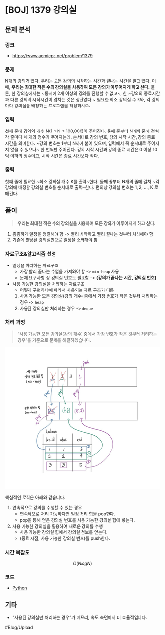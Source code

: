 # [BOJ] 1379 강의실

## 문제 분석

### 링크

- https://www.acmicpc.net/problem/1379

### 문제

N개의 강의가 있다. 우리는 모든 강의의 시작하는 시간과 끝나는 시간을 알고 있다. 이때, **우리는 최대한 적은 수의 강의실을 사용하여 모든 강의가 이루어지게 하고 싶다.**
물론, 한 강의실에서는 ~동시에 2개 이상의 강의를 진행할 수 없고~, 한 ~강의의 종료시간과 다른 강의의 시작시간이 겹치는 것은 상관없다.~ 필요한 최소 강의실 수 K와, 각 강의마다 강의실을 배정하는 프로그램을 작성하시오.

### 입력

첫째 줄에 강의의 개수 N(1 ≤ N ≤ 100,000)이 주어진다. 둘째 줄부터 N개의 줄에 걸쳐 각 줄마다 세 개의 정수가 주어지는데, 순서대로 강의 번호, 강의 시작 시간, 강의 종료 시간을 의미한다. ~강의 번호는 1부터 N까지 붙어 있으며, 입력에서 꼭 순서대로 주어지지 않을 수 있으나~ 한 번씩만 주어진다. 강의 시작 시간과 강의 종료 시간은 0 이상 10억 이하의 정수이고, 시작 시간은 종료 시간보다 작다.

### 출력

첫째 줄에 필요한 ~최소 강의실 개수 K를 출력~한다. 둘째 줄부터 N개의 줄에 걸쳐 ~각 강의에 배정할 강의실 번호를 순서대로 출력~한다. 편의상 강의실 번호는 1, 2, ..., K 로 매긴다.

## 풀이

> **우리는 최대한 적은 수의 강의실을 사용하여 모든 강의가 이루어지게 하고 싶다.**

1. 촘촘하게 일정을 정렬해야 함 -> 빨리 시작하고 빨리 끝나는 것부터 처리해야 함
2. 기존에 할당된 강의실만으로 일정을 소화해야 함

### 자료구조&알고리즘 선정

- 일정을 처리하는 자료구조
  - 가장 빨리 끝나는 수업을 가져와야 함 -> `min-heap` 사용
  - 문제 요구사항 상 강의실 번호도 필요함 -> **(강의가 끝나는 시간, 강의실 번호)**
- 사용 가능한 강의실을 처리하는 자료구조
  - 어떻게 구현하냐에 따라서 사용되는 자료 구조가 다름
  1. 사용 가능한 모든 강의실(강의 개수) 중에서 가장 번호가 작은 것부터 처리하는 경우 -> `heap`
  2. 사용된 강의실만 처리하는 경우 -> `deque`

### 처리 과정

> “사용 가능한 모든 강의실(강의 개수) 중에서 가장 번호가 작은 것부터 처리하는 경우”를 기준으로 문제를 해결하겠습니다.

![](./imgs/image.png)

핵심적인 로직은 아래와 같습니다.

1. 연속적으로 강의를 수행할 수 있는 경우
   - 연속적으로 처리 가능하다면 일정 처리 힙을 pop한다.
   - pop을 통해 얻은 강의실 번호를 사용 가능한 강의실 힙에 넣는다.
2. 사용 가능한 강의실을 활용하여 새로운 강의를 수행
   - 사용 가능한 강의실 힙에서 강의실 정보를 얻는다.
   - (종료 시점, 사용 가능한 강의실 번호)를 push한다.

### 시간 복잡도

```math
O(NlogN)
```

### 코드

- [Python](./1379.py)

## 기타

- “사용된 강의실만 처리하는 경우”가 메모리, 속도 측면에서 더 효율적입니다.

#Blog/Upload
